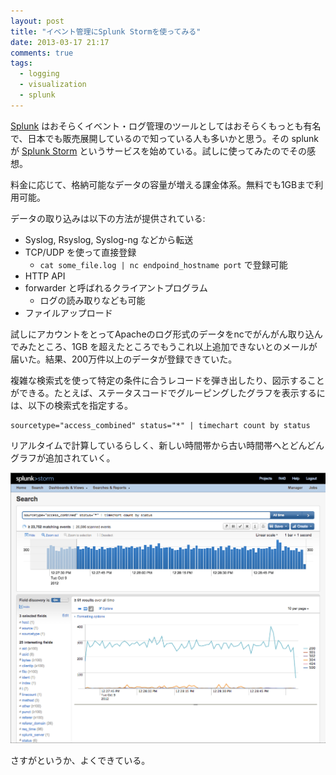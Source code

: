 ```yaml
---
layout: post
title: "イベント管理にSplunk Stormを使ってみる"
date: 2013-03-17 21:17
comments: true
tags:
  - logging
  - visualization
  - splunk
---
```


[Splunk] はおそらくイベント・ログ管理のツールとしてはおそらくもっとも有名で、日本でも販売展開しているので知っている人も多いかと思う。その splunk が [Splunk Storm] というサービスを始めている。試しに使ってみたのでその感想。

<!-- more -->

料金に応じて、格納可能なデータの容量が増える課金体系。無料でも1GBまで利用可能。

データの取り込みは以下の方法が提供されている:

  - Syslog, Rsyslog, Syslog-ng などから転送
  - TCP/UDP を使って直接登録
    - `cat some_file.log | nc endpoind_hostname port` で登録可能
  - HTTP API
  - forwarder と呼ばれるクライアントプログラム
    - ログの読み取りなども可能
  - ファイルアップロード

試しにアカウントをとってApacheのログ形式のデータをncでがんがん取り込んでみたところ、1GB を超えたところでもうこれ以上追加できないとのメールが届いた。結果、200万件以上のデータが登録できていた。

複雑な検索式を使って特定の条件に合うレコードを弾き出したり、図示することができる。たとえば、ステータスコードでグルーピングしたグラフを表示するには、以下の検索式を指定する。

    sourcetype="access_combined" status="*" | timechart count by status

リアルタイムで計算しているらしく、新しい時間帯から古い時間帯へとどんどんグラフが追加されていく。

![httpstatus](/images/2013-03-17-logging-with-splunk-storm/httpstatus.png)

さすがというか、よくできている。

[Splunk]: http://www.splunk.com/
[Splunk Storm]: https://www.splunkstorm.com/storm/
